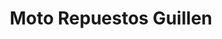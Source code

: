 ---
title: "Moto Repuestos Guillen"
url: /diriomo/moto-repuestos-guillen/
shop: piezas de automóviles
---